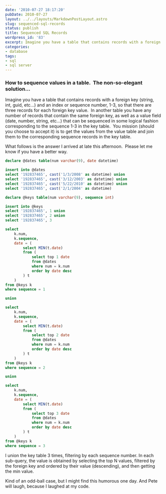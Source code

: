 ```yaml
---
date: '2010-07-27 18:17:20'
pubDate: 2010-07-27
layout: ../../layouts/MarkdownPostLayout.astro
slug: sequenced-sql-records
status: publish
title: Sequenced SQL Records
wordpress_id: '83'
excerpt: Imagine you have a table that contains records with a foreign key (string, int, guid, etc...) and an index or sequence number, 1-3, so that there are three records for each foreign key value.  In another table you have any number of records that contain the same foreign key, as well as a value field (date, number, string, etc...) that can be sequenced in some logical fashion corresponding to the sequence 1-3 in the key table.  You mission (should you choose to accept it) is to get the values from the value table and join them to the corresponding sequence records in the key table.
categories:
- database
tags:
- sql
- sql server
---
```


### How to sequence values in a table.  The non-so-elegant solution...

Imagine you have a table that contains records with a foreign key (string, int, guid, etc...) and an index or sequence number, 1-3, so that there are three records for each foreign key value.  In another table you have any number of records that contain the same foreign key, as well as a value field (date, number, string, etc...) that can be sequenced in some logical fashion corresponding to the sequence 1-3 in the key table.  You mission (should you choose to accept it) is to get the values from the value table and join them to the corresponding sequence records in the key table.

What follows is the answer I arrived at late this afternoon.  Please let me know if you have a better way.

```sql
declare @dates table(num varchar(9), date datetime)

insert into @dates
select '192837465', cast('1/3/2008' as datetime) union
select '192837465', cast('3/12/2003' as datetime) union
select '192837465', cast('5/22/2010' as datetime) union
select '192837465', cast('2/1/2004' as datetime)

declare @keys table(num varchar(9), sequence int)

insert into @keys
select '192837465', 1 union
select '192837465', 2 union
select '192837465', 3

select
	k.num,
	k.sequence,
	date = (
		select MIN(t.date)
		from (
			select top 1 date
			from @dates
			where num = k.num
			order by date desc
		) t
	)
from @keys k
where sequence = 1

union

select
	k.num,
	k.sequence,
	date = (
		select MIN(t.date)
		from (
			select top 2 date
			from @dates
			where num = k.num
			order by date desc
		) t
	)
from @keys k
where sequence = 2

union

select
	k.num,
	k.sequence,
	date = (
		select MIN(t.date)
		from (
			select top 3 date
			from @dates
			where num = k.num
			order by date desc
		) t
	)
from @keys k
where sequence = 3
```

I union the key table 3 times, filtering by each sequence number.  In each sub-query, the value is obtained by selecting the top N values, filtered by the foreign key and ordered by their value (descending), and then getting the min value.

Kind of an odd-ball case, but I might find this humorous one day.  And Pete will laugh, because I laughed at my code.
